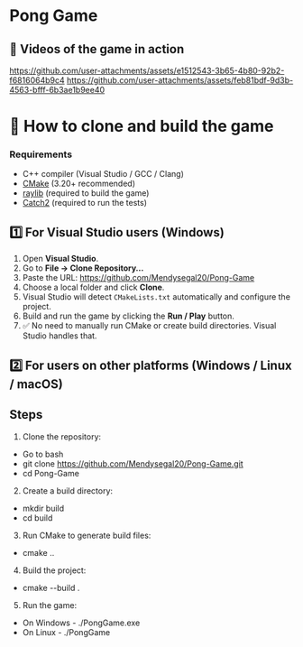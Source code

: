 # Pong Game 


## 🎥 Videos of the game in action
https://github.com/user-attachments/assets/e1512543-3b65-4b80-92b2-f6816064b9c4
https://github.com/user-attachments/assets/feb81bdf-9d3b-4563-bfff-6b3ae1b9ee40


# 🚀 How to clone and build the game
### Requirements
- C++ compiler (Visual Studio / GCC / Clang)
- [CMake](https://cmake.org/download/) (3.20+ recommended)
- [raylib](https://www.raylib.com/) (required to build the game)  
- [Catch2](https://github.com/catchorg/Catch2) (required to run the tests)


## 1️⃣ For Visual Studio users (Windows)

1.  Open **Visual Studio**.  
2.  Go to **File → Clone Repository…**  
3.  Paste the URL: https://github.com/Mendysegal20/Pong-Game
4.  Choose a local folder and click **Clone**.
5.  Visual Studio will detect `CMakeLists.txt` automatically and configure the project.
6.  Build and run the game by clicking the **Run / Play** button.
7.  ✅ No need to manually run CMake or create build directories. Visual Studio handles that.



## 2️⃣ For users on other platforms (Windows / Linux / macOS)
## Steps
  1. Clone the repository:
  - Go to bash
  - git clone https://github.com/Mendysegal20/Pong-Game.git
  - cd Pong-Game


  2. Create a build directory:
  - mkdir build
  - cd build


  3. Run CMake to generate build files:
  - cmake ..


  4. Build the project:
  - cmake --build .


  5. Run the game:
  - On Windows - ./PongGame.exe
  - On Linux - ./PongGame
    
